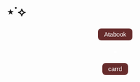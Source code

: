 # ⋆˙⟡
<div align="center">

  <a href="https://whatsurnamegirlfriend.atabook.org/" target="_blank" style="text-decoration: none;">
    <span style="
      background-color: #662b2b;
      color: white;
      padding: 6px 14px;
      border-radius: 8px;
      font-family: sans-serif;
      font-size: 14px;
      display: inline-block;
      margin: 2px;
    ">Atabook</span>
  </a>

  <span style="color: white; font-size: 18px; margin: 0 8px;">•</span>

  <a href="https://theoceanhealssouls.carrd.co" target="_blank" style="text-decoration: none;">
    <span style="
      background-color: #662b2b;
      color: white;
      padding: 6px 14px;
      border-radius: 8px;
      font-family: sans-serif;
      font-size: 14px;
      display: inline-block;
      margin: 2px;
    ">carrd</span>
  </a>

</div>





























